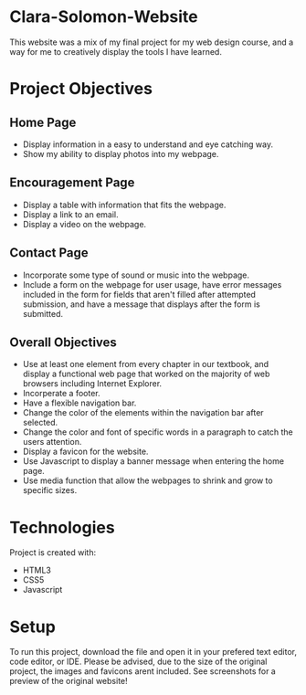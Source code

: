 # Clara-Solomon-Website

This website was a mix of my final project for my web design course, and a way for me to creatively display the tools I have learned.

# Project Objectives 
## Home Page

* Display information  in a easy to understand and eye catching way.
* Show my ability to display photos into my webpage.

## Encouragement Page

* Display a table with information that fits the webpage.
* Display a link to an email.
* Display a video on the webpage.

## Contact Page

* Incorporate some type of sound or music into the webpage.
* Include a form on the webpage for user usage, have error messages included in the form for fields that aren't filled after
attempted submission, and have a message that displays after the form is submitted.

## Overall Objectives

* Use at least one element from every chapter in our textbook, and display a functional web page that worked on the majority of web 
browsers including Internet Explorer.
* Incorperate a footer.
* Have a flexible navigation bar.
* Change the color of the elements within the navigation bar after selected.
* Change the color and font of specific words in a paragraph to catch the users attention.
* Display a favicon for the website.
* Use Javascript to display a banner message when entering the home page.
* Use media function that allow the webpages to shrink and grow to specific sizes.


# Technologies 

Project is created with:

* HTML3
* CSS5
* Javascript


# Setup

To run this project, download the file and open it in your prefered text editor, code editor, or IDE. Please be advised, due to the size of the original project, the images and favicons arent included. See screenshots for a preview of the original website!

